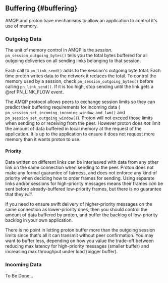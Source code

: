 ## Buffering {#buffering}

AMQP and proton have mechanisms to allow an application to control it's use of memory.

### Outgoing Data

The unit of memory control in AMQP is the *session*.
`pn_session_outgoing_bytes()` tells you the total bytes buffered for all
outgoing deliveries on all sending links belonging to that session.

Each call to `pn_link_send()` adds to the session's outgoing byte total.  Each
time proton writes data to the network it reduces the total.  To control the
memory used by a session, check `pn_session_outgoing_bytes()` before
calling `pn_link_send()`. If it is too high, stop sending until the link
gets a @ref PN_LINK_FLOW event.

The AMQP protocol allows peers to exchange session limits so they can predict
their buffering requirements for incoming data (
`pn_session_set_incoming_incoming_window_and_lwm()` and
`pn_session_set_outgoing_window()`). Proton will not exceed those limits when
sending to or receiving from the peer. However proton does *not* limit the
amount of data buffered in local memory at the request of the application.  It
is up to the application to ensure it does not request more memory than it wants
proton to use.

#### Priority

Data written on different links can be interleaved with data from any other link
on the same connection when sending to the peer. Proton does not make any formal
guarantee of fairness, and does not enforce any kind of priority when deciding
how to order frames for sending. Using separate links and/or sessions for
high-priority messages means their frames *can* be sent before already-buffered
low-priority frames, but there is no guarantee that they *will*.

If you need to ensure swift delivery of higher-priority messages on the same
connection as lower-priority ones, then you should control the amount of data
buffered by proton, and buffer the backlog of low-priority backlog in your own
application.

There is no point in letting proton buffer more than the outgoing session limits
since that's all it can transmit without peer confirmation. You may want to
buffer less, depending on how you value the trade-off between reducing max
latency for high-priority messages (smaller buffer) and increasing max
throughput under load (bigger buffer).

### Incoming Data

To Be Done... <!-- TODO aconway 2018-05-03:  -->
